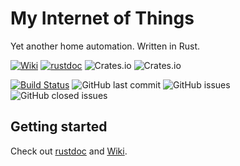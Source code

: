# My Internet of Things

Yet another home automation. Written in Rust.

[![Wiki](https://img.shields.io/badge/-Wiki-orange.svg)](https://github.com/eigenein/my-iot-rs/wiki)
[![rustdoc](https://img.shields.io/badge/-rustdoc-lightgray.svg)](https://eigenein.github.io/my-iot-rs/my_iot/)
![Crates.io](https://img.shields.io/crates/v/my-iot)
![Crates.io](https://img.shields.io/crates/l/my-iot)

[![Build Status](https://travis-ci.com/eigenein/my-iot-rs.svg?branch=master)](https://travis-ci.com/eigenein/my-iot-rs)
![GitHub last commit](https://img.shields.io/github/last-commit/eigenein/my-iot-rs)
![GitHub issues](https://img.shields.io/github/issues-raw/eigenein/my-iot-rs)
![GitHub closed issues](https://img.shields.io/github/issues-closed-raw/eigenein/my-iot-rs)

## Getting started

Check out [rustdoc](https://eigenein.github.io/my-iot-rs/my_iot/) and [Wiki](https://github.com/eigenein/my-iot-rs/wiki).
